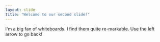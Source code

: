 ```yaml
---
layout: slide
title: "Welcome to our second slide!"
---
```

I'm a big fan of whiteboards. I find them quite re-markable.
Use the left arrow to go back!
